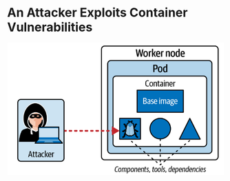 # An Attacker Exploits Container Vulnerabilities

![Attacker Exploits Container Vulnerabilities](image.png) 